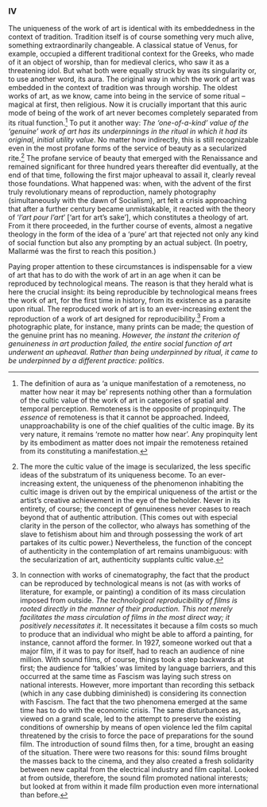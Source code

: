 ### IV

The uniqueness of the work of art is identical with its embeddedness in the context of tradition. Tradition itself is of course something very much alive, something extraordinarily changeable. A classical statue of Venus, for example, occupied a different traditional context for the Greeks, who made of it an object of worship, than for medieval clerics, who saw it as a threatening idol. But what both were equally struck by was its singularity or, to use another word, its aura. The original way in which the work of art was embedded in the context of tradition was through worship. The oldest works of art, as we know, came into being in the service of some ritual – magical at first, then religious. Now it is crucially important that this auric mode of being of the work of art never becomes completely separated from its ritual function.[^5] To put it another way: *The ‘one-of-a-kind’ value of the ‘genuine’ work of art has its underpinnings in the ritual in which it had its original, initial utility value*. No matter how indirectly, this is still recognizable even in the most profane forms of the service of beauty as a secularized rite.[^6] The profane service of beauty that emerged with the Renaissance and remained significant for three hundred years thereafter did eventually, at the end of that time, following the first major upheaval to assail it, clearly reveal those foundations. What happened was: when, with the advent of the first truly revolutionary means of reproduction, namely photography (simultaneously with the dawn of Socialism), art felt a crisis approaching that after a further century became unmistakable, it reacted with the theory of ‘*l’art pour I’art*’ [‘art for art’s sake’], which constitutes a theology of art. From it there proceeded, in the further course of events, almost a negative theology in the form of the idea of a ‘pure’ art that rejected not only any kind of social function but also any prompting by an actual subject. (In poetry, Mallarmé was the first to reach this position.)

Paying proper attention to these circumstances is indispensable for a view of art that has to do with the work of art in an age when it can be reproduced by technological means. The reason is that they herald what is here the crucial insight: its being reproducible by technological means frees the work of art, for the first time in history, from its existence as a parasite upon ritual. The reproduced work of art is to an ever-increasing extent the reproduction of a work of art designed for reproducibility.[^7] From a photographic plate, for instance, many prints can be made; the question of the genuine print has no meaning. *However, the instant the criterion of genuineness in art production failed, the entire social function of art underwent an upheaval. Rather than being underpinned by ritual, it came to be underpinned by a different practice: politics*.



[^5]: The definition of aura as ‘a unique manifestation of a remoteness, no matter how near it may be’ represents nothing other than a formulation of the cultic value of the work of art in categories of spatial and temporal perception. Remoteness is the opposite of propinquity. The *essence* of remoteness is that it cannot be approached. Indeed, unapproachability is one of the chief qualities of the cultic image. By its very nature, it remains ‘remote no matter how near’. Any propinquity lent by its embodiment as matter does not impair the remoteness retained from its constituting a manifestation.
[^6]: The more the cultic value of the image is secularized, the less specific ideas of the substratum of its uniqueness become. To an ever-increasing extent, the uniqueness of the phenomenon inhabiting the cultic image is driven out by the empirical uniqueness of the artist or the artist’s creative achievement in the eye of the beholder. Never in its entirety, of course; the concept of genuineness never ceases to reach beyond that of authentic attribution. (This comes out with especial clarity in the person of the collector, who always has something of the slave to fetishism about him and through possessing the work of art partakes of its cultic power.) Nevertheless, the function of the concept of authenticity in the contemplation of art remains unambiguous: with the secularization of art, authenticity supplants cultic value.
[^7]: In connection with works of cinematography, the fact that the product can be reproduced by technological means is not (as with works of literature, for example, or painting) a condition of its mass circulation imposed from outside. *The technological reproducibility of films is rooted directly in the manner of their production. This not merely facilitates the mass circulation of films in the most direct way; it positively necessitates it*. It necessitates it because a film costs so much to produce that an individual who might be able to afford a painting, for instance, cannot afford the former. In 1927, someone worked out that a major film, if it was to pay for itself, had to reach an audience of nine million. With sound films, of course, things took a step backwards at first; the audience for ‘talkies’ was limited by language barriers, and this occurred at the same time as Fascism was laying such stress on national interests. However, more important than recording this setback (which in any case dubbing diminished) is considering its connection with Fascism. The fact that the two phenomena emerged at the same time has to do with the economic crisis. The same disturbances as, viewed on a grand scale, led to the attempt to preserve the existing conditions of ownership by means of open violence led the film capital threatened by the crisis to force the pace of preparations for the sound film. The introduction of sound films then, for a time, brought an easing of the situation. There were two reasons for this: sound films brought the masses back to the cinema, and they also created a fresh solidarity between new capital from the electrical industry and film capital. Looked at from outside, therefore, the sound film promoted national interests; but looked at from within it made film production even more international than before.

